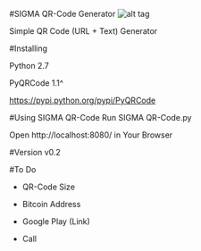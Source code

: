 #SIGMA QR-Code Generator
![alt tag](https://github-cloud.s3.amazonaws.com/assets/6103602/10565335/f466e800-7582-11e5-8af8-87aa4a37be93.png)

Simple QR Code (URL + Text) Generator 

#Installing

Python 2.7

PyQRCode 1.1^

https://pypi.python.org/pypi/PyQRCode

#Using SIGMA QR-Code
Run SIGMA QR-Code.py 

Open http://localhost:8080/ in Your Browser


#Version 
v0.2

#To Do

* QR-Code Size 

* Bitcoin Address

* Google Play (Link)

* Call
